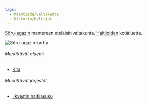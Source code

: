 ```yaml
---
tags:
  - Maantiede/Valtakunta
  - Historia/Haltijat
---
```

[Sôru-agazin](Sôru-agaz.md) mantereen eteläisin valtakunta. [Haltijoiden](Haltijat.md) kotialuetta.

![Sôru-agazin kartta](Maps/Sôru-agazin%20kartta.png) 
###### Merkittävät alueet:

- [Kita](Kita.md)
###### Merkittävät järjestöt

- [Ilkvestin haltijasuku](Ilkvestin%20haltijasuku.md)